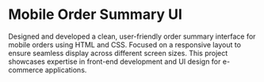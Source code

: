 # Mobile Order Summary UI


Designed and developed a clean, user-friendly order summary interface for mobile orders using HTML and CSS. Focused on a responsive layout to ensure seamless display across different screen sizes. This project showcases expertise in front-end development and UI design for e-commerce applications.
